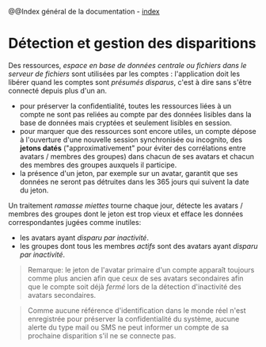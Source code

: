 @@Index général de la documentation - [index](./index.md)

# Détection et gestion des disparitions

Des ressources, _espace en base de données centrale ou fichiers dans le serveur de fichiers_ sont utilisées par les comptes : l'application doit les libérer quand les comptes sont _présumés disparus_, c'est à dire sans s'être connecté depuis plus d'un an.
- pour préserver la confidentialité, toutes les ressources liées à un compte ne sont pas reliées au compte par des données lisibles dans la base de données mais cryptées et seulement lisibles en session.
- pour marquer que des ressources sont encore utiles, un compte dépose à l'ouverture d'une nouvelle session synchronisée ou incognito, des **jetons datés** ("approximativement" pour éviter des corrélations entre avatars / membres des groupes) dans chacun de ses avatars et chacun des membres des groupes auxquels il participe.
- la présence d'un jeton, par exemple sur un avatar, garantit que ses données ne seront pas détruites dans les 365 jours qui suivent la date du jeton.

Un traitement _ramasse miettes_ tourne chaque jour, détecte les avatars / membres des groupes dont le jeton est trop vieux et efface les données correspondantes jugées comme inutiles: 
- les avatars ayant _disparu par inactivité_.
- les groupes dont tous les membres _actifs_ sont des avatars ayant _disparu par inactivité_.

> Remarque: le jeton de l'avatar primaire d'un compte apparaît toujours comme plus ancien afin que ceux de ses avatars secondaires afin que le compte soit déjà _fermé_ lors de la détection d'inactivité des avatars secondaires.

> Comme aucune référence d'identification dans le monde réel n'est enregistrée pour préserver la confidentialité du système, aucune alerte du type mail ou SMS ne peut informer un compte de sa prochaine disparition s'il ne se connecte pas.
